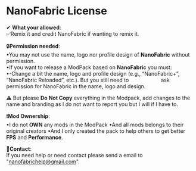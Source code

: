 # NanoFabric License

 ✔ **What your allowed**:  
✅Remix it and credit NanoFabric if wanting to remix it.  

🔒**Permission needed**:  
•You may not use the name, logo nor profile design of **NanoFabric** without permission.  
•If you want to release a ModPack based on **NanoFabric** you must:  
‎ ‎ ‎ ‎ •-Change a bit the name, logo and profile design (e.g., “NanoFabric+”, “NanoFabric Reloaded”, etc.). But you still need to ‎ ‎ ‎ ‎‎ ‎ ‎ ‎‎ ‎ ‎‎‎ ‎ ‎ ‎  ‎    ‎ ‎ ‎ ‎‎ ‎ ‎ ‎‎ ‎ ‎‎‎ ‎ ‎ ‎  ‎   ‎‎ ‎ ‎‎‎ ‎ ‎ ‎  ‎    ‎ ‎ ‎ ‎‎ ‎ ‎ ‎‎ ‎ ‎‎‎ ‎ ask permission for NanoFabric in the name, logo and design.  

⚠️ But please **Do Not Copy** everything in the Modpack, add changes to the name and branding as I do not want to report you but I will if I have to.  

❗**Mod Ownership**:  
•I do not **OWN** any mods in the ModPack
•And all mods belongs to their original creators
•And I only created the pack to help others to get better **FPS** and **Performance**.  

📨**Contact**:  
If you need help or need contact please send a email to "nanofabrichelp@gmail.com".
